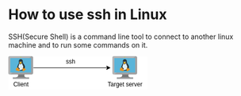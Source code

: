 # How to use ssh in Linux

SSH(Secure Shell) is a command line tool to connect to another linux machine and to run some commands on it.

![SSH](/content/linux/tutorials/ssh/images/ssh.png)
